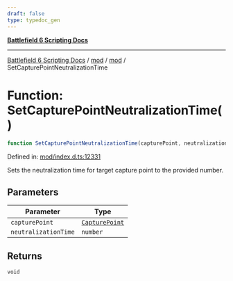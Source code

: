 ```yaml
---
draft: false
type: typedoc_gen
---
```


[**Battlefield 6 Scripting Docs**](../../../_index.md)

***

[Battlefield 6 Scripting Docs](../../../_index.md) / [mod](../../_index.md) / [mod](../_index.md) / SetCapturePointNeutralizationTime

# Function: SetCapturePointNeutralizationTime()

```ts
function SetCapturePointNeutralizationTime(capturePoint, neutralizationTime): void;
```

Defined in: [mod/index.d.ts:12331](https://github.com/battlefield-portal-community/portal-docs/blob/6d87e21c5922a3efb03c634dbe98e5fe6e797672/generators/santiago/mod/index.d.ts#L12331)

Sets the neutralization time for target capture point  to the provided number.

## Parameters

| Parameter | Type |
| ------ | ------ |
| `capturePoint` | [`CapturePoint`](../CapturePoint/_index.md) |
| `neutralizationTime` | `number` |

## Returns

`void`
